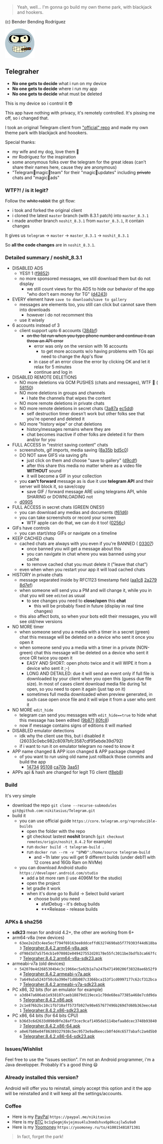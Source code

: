 > Yeah, well... I'm gonna go build my own theme park, with blackjack and hookers.

(c) Bender Bending Rodríguez

![Telegraher](/TMessagesProj/src/main/res/mipmap-xhdpi/ic_launcher_sa.png)

## Telegraher

* **No one gets to decide** what i run on my device
* **No one gets to decide** where i run my app
* **No one gets to decide** what must be deleted

This is my device so i control it 😎

This app have nothing with privacy, it's remotely controlled. It's pissing me off, so i changed
that.

I took an original Telegram client from ["official" repo](https://github.com/DrKLO/Telegram) and
made my own theme park with blackjack and hoookers.

Special thanks:

* my wife and my dog, love them 🍑
* mr Rodríguez for the inspiration
* some anonymous folks over the telegram for the great ideas (can't share their names here, cause
  they are anonymous)
* "Telegram🦄magic🦄team" for their "magic🦄updates" including ~~private~~ chats and "magic🦄ads"

### WTF?! / is it legit?

Follow the ~~white rabbit~~ the git flow:

* i took and forked the original client
* i cloned the latest `master` branch (with 8.3.1 patch) into `master_8.3.1`
* i made another branch `noshit_8.3.1` from `master_8.3.1`, it contain changes

It gives us `telegram` -> `master` -> `master_8.3.1` -> `noshit_8.3.1`

So **all the code changes** are in `noshit_8.3.1`.

### Detailed summary / noshit_8.3.1

* DISABLED ADS
    * YES!!
      1 ([f9852](https://github.com/nikitasius/Telegraher/commit/f985223fcb0eac8ce382595f940aaac8cae1454e))
    * no more sponsored messages, we still download them but do not display
        * we still count views for this ADS to hide our behavior of the app "who don't earn money
          for
          TG" ([d4243](https://github.com/nikitasius/Telegraher/commit/d4243d3bcd676e7b2e35626d9969a0de3a448e1d))
* EVERY element have `save to downloads`/`save to gallery`
    * messages are elements too, you still can click but cannot save them into downloads
        * however i do not recomment this
    * use it wisely
* 6 accounts instead of 3
    * client support upto 6
      accounts ([384bf](https://github.com/nikitasius/Telegraher/commit/384bf4421f26773a7f970578ef4bfe6676fbe312))
        * ~~on the 1st run when you type phone number and continue it can throw an API error~~
            * error was only on the version with 16 accounts
                * to get more accounts w/o having problems with TGs api need to change the App's
                  flow
            * in case of an error close the error by clicking OK and let it relax for 5 minutes
            * continue and log in
* DISABLED REMOTE DELETIONS
    * NO more deletions via GCM PUSHES (chats and messages), WTF 💩 (
      [58150](https://github.com/nikitasius/Telegraher/commit/5815025ab8fbc71d2b1be59dd2750f6edfb0c2b8))
    * NO more deletions in groups and channels
        * i hate the channels that wipes the content
    * NO more remote deletions in private chats
    * NO more remote deletions in secret
      chats ([3a87a](https://github.com/nikitasius/Telegraher/commit/3a87a80cb44f8e646a884a3cccb0d41306f2dbb9)
      [ec5dd](https://github.com/nikitasius/Telegraher/commit/ec5ddde611eaa795ffe7dc6d58a8e9090872f6b5))
        * self destruction timer doesn't work but other folks see that you're opened and deleted it
    * NO more "history wipe" or chat deletions
        * history/messages remains where they are
        * chat becomes inactive if other folks are deleted it for them and/or for you
* FULL ACCESS in "restrict saving content" chats
    * screenshots, gif imports, media
      saving ([8a35b](https://github.com/nikitasius/Telegraher/commit/8a35b741310fd29acc06993cf260af98bbf36057)
      [bd5c0](https://github.com/nikitasius/Telegraher/commit/bd5c0a3c7e66fe0336cbcbd2837861e705e6053c))
    * DO NOT save GIFS via saving gifs
        * just click on them and choose "save to
          gallery" ([d9cdf](https://github.com/nikitasius/Telegraher/commit/d9cdf1c38dc4db04707b093116de32975b276b95))
        * after this share this media no matter where as a video file **WITHOUT** sound
        * it will become a GIF in your collection
    * you **can't forward** message as is due it use **telegram API** and their server will block
      it, so save/copy
        * save GIF / forward message ARE using telegrams API, while SHARING or DOWNLOADING not
    * [d0905](https://github.com/nikitasius/Telegraher/commit/d09053dad35a97470d23da8680cd360a03b360d9)
* FULL ACCESS in secret chats (GREEN ONES!)
    * you can download any medias and
      documents ([f61d6](https://github.com/nikitasius/Telegraher/commit/f61d6147fe307214fc6f4853c513668ee4ba96cd))
    * you can take screenshots or record your screen
        * WTF apple can do that, we can do it
          too! ([0256c](https://github.com/nikitasius/Telegraher/commit/0256c6891b657975566b98700a349afb55fe81b1))
* GIFs have controls
    * you can start/stop GIFs or navigate on a timeline
* KEEP CACHED chats
    * cached chats are always with you even if you're BANNED (
      [03307](https://github.com/nikitasius/Telegraher/commit/03307a9d90b86bcb5864880592110c4ee3427ebb))
        * once banned you will get a message about this
        * you can navigate in chat where you was banned using your cache
        * to remove cached chat you must delete it ("leave that chat")
    * even when when you restart your app it will load cached chats
* HISTORY in private chats
    * message separated inside by RFC1123 timestamp
      field ([aa1c8](https://github.com/nikitasius/Telegraher/commit/aa1c84667d1a889e580e3557cb1f3619898b1092)
      [2a279](https://github.com/nikitasius/Telegraher/commit/2a27946fd18761efaf3ba03d58343e5b2bfc99fa) [8d7ef](https://github.com/nikitasius/Telegraher/commit/8d7efe07173ffaa3bd1d7f9c793626aacb79f6ed))
    * when someone will send you a PM and will change it, while you in chat you will see `edited` as
      usual
        * to see changes you need to **close/open** this **chat**
            * this will be probably fixed in future (display in real time changes)
    * this also affect bots, so when your bots edit their messages, you will see old/new versions
* NO MORE timer
    * when someone send you a media with a timer in a secret (green) chat this message will be
      deleted on a device who sent it once you open it
    * when someone send you a media with a timer in a private (NON-green) chat this message will be
      deleted on a device who sent it once OR twice you open it
        * EASY AND SHORT: open photo twice and it will WIPE it from a device who sent it ;-)
        * LONG AND DETAILED: due it will send an event only if full file is downloaded by your
          client when you open this (guess due file size). In most of cases client download media
          file during 1st open, so you need to open it again (just tap on it)
        * sometimes full media downloaded when preview generated, in such case open once file and it
          will wipe it from a user who sent it
* NO MORE `edit_hide`
    * telegram can send you messages with `edit_hide==true` to hide what this message has been
      edited ([9b871](https://github.com/nikitasius/Telegraher/commit/9b87154dce324cb4eeb0cd3c02e32f7815c67359) [80fc8](https://github.com/nikitasius/Telegraher/commit/80fc81ceabd250fb87d23d516eb065c7ca72b889))
    * now if message contains signs of editions it will marked
* DISABLED emulator detections
    * idk why the client use this, but i disabled it (26033c0ebc982c8097bfc3587cdf95ebde39d792)
    * if i want to run it on emulator telegram no need to know it
* APP name changed & APP icon changed & APP package changed
    * of you want to run using old name just rollback those commits and build the app
        * [14734](https://github.com/nikitasius/Telegraher/commit/14734a444cac5883e3d169808bf4162da3aa7cdc) [95108](https://github.com/nikitasius/Telegraher/commit/951084eb38d75f6c52a21be77648f66f4eb07712)
          [ca70b](https://github.com/nikitasius/Telegraher/commit/ca70b56631ce57f45bf6dc443dc35141b1429109) [3aa51](https://github.com/nikitasius/Telegraher/commit/3aa519bc456e4cefdd43ecc9016e22ee672b5e53)
* APPs api & hash are changed for legit TG
  client ([f8eb8](https://github.com/nikitasius/Telegraher/commit/f8eb8ab357a0f557062a35f51e05e04c2919882c))

### Build

It's very simple

* download the repo `git clone --recurse-submodules git@github.com:nikitasius/Telegram.git`
* build it
    * you can use official guide `https://core.telegram.org/reproducible-builds`
        * open the folder with the repo
        * git checkout lastest **noshit** branch (`git checkout remotes/origin/noshit_8.4.2` for
          example)
        * run `docker build -t telegram-build .`
        * run `docker run --rm -v "$PWD":/home/source telegram-build`
            * and ~1h later you will get 9 different builds (under deb11 with 12 cores and 16Gb Ram
              on NVMe)
    * you can download Android studio `https://developer.android.com/studio`
        * add a bit more ram (i use 4096M for the studio)
        * open the project
        * let gradle it work
        * when it's done go to Build -> Select build variant
            * choose build you need
                * afatDebug - it's debug builds
                * ***Release - release builds

### APKs & sha256

* **sdk23** mean for android 4.2+, the other are working from 6+
* arm64-v8a (new devices)
    * `63ee2e2d3c4ee5ecf794f69163ee8ddceffd63274690ab5f779303f44d618ba3`  [Telegraher.8.4.2.arm64-v8a.apk](https://github.com/nikitasius/Telegraher/releases/download/noshit_8.4.2_release3/Telegraher.8.4.2.arm64-v8a.apk)
    * `df98d3d7a5754cb1e970802e049427552d20178e55fc3011be3bdfb3ca667fc7`  [Telegraher.8.4.2.arm64-v8a-sdk23.apk](https://github.com/nikitasius/Telegraher/releases/download/noshit_8.4.2_release3/Telegraher.8.4.2.arm64-v8a-sdk23.apk)
* armeabi-v7a (old devices)
    * `542070e4d2685304b4c3c1966ec5a92b1a7a247b471490206f38328ae6b52f94`  [Telegraher.8.4.2.armeabi-v7a.apk](https://github.com/nikitasius/Telegraher/releases/download/noshit_8.4.2_release3/Telegraher.8.4.2.armeabi-v7a.apk)
    * `7a649a5a5243f58c6a390e71d8b087c3366bca153f1cd0997177c62cf312bca7`  [Telegraher.8.4.2.armeabi-v7a-sdk23.apk](https://github.com/nikitasius/Telegraher/releases/download/noshit_8.4.2_release3/Telegraher.8.4.2.armeabi-v7a-sdk23.apk)
* PC x86, 32 bits (for an emulator for example)
    * `a3d847a606ab1e938107caeb18879d119ece1c70de68ea77385a468e7cdd9da5`  [Telegraher.8.4.2.x86.apk](https://github.com/nikitasius/Telegraher/releases/download/noshit_8.4.2_release3/Telegraher.8.4.2.x86.apk)
    * `2c1e876b2bc10c1fb710aff573fb927e98e657677496b269d7d60b363eec4a81`  [Telegraher.8.4.2.x86-sdk23.apk](https://github.com/nikitasius/Telegraher/releases/download/noshit_8.4.2_release3/Telegraher.8.4.2.x86-sdk23.apk)
* PC x86, 64 bits (for 64 bits CPU)
    * `b36d3c6d2633d090d0fe28aff3cec9caf1495de5114befaa8dcec3748b938402`  [Telegraher.8.4.2.x86-64.apk](https://github.com/nikitasius/Telegraher/releases/download/noshit_8.4.2_release3/Telegraher.8.4.2.x86-64.apk)
    * `a8e67b86e04f86389327938c5ec9573e9ad6eeccb0f4d4c6577abafc2a4d5b06`  [Telegraher.8.4.2.x86-64-sdk23.apk](https://github.com/nikitasius/Telegraher/releases/download/noshit_8.4.2_release3/Telegraher.8.4.2.x86-64-sdk23.apk)

### Issues/Wishlist

Feel free to use the "issues section". I'm not an Android programmer, i'm a Java developper.
Probably it's a good thing 😃

### Already installed this version?

Android will offer you to reinstall, simply accept this option and it the app will be reinstalled
and it will keep all the settings/accounts.

### Coffee

* Here is my [PayPal](https://paypal.me/nikitasius) `https://paypal.me/nikitasius`
* Here is
  my [BTC](bitcoin:bc1q5egmj6vjejmsu4lu3nmdshvx6p0kcajlw5u9a0?message=github_telegraher) `bc1q5egmj6vjejmsu4lu3nmdshvx6p0kcajlw5u9a0`
* Here is
  my [Yoomoney](https://yoomoney.ru/to/410015481871381) `https://yoomoney.ru/to/410015481871381`

> In fact, forget the park!